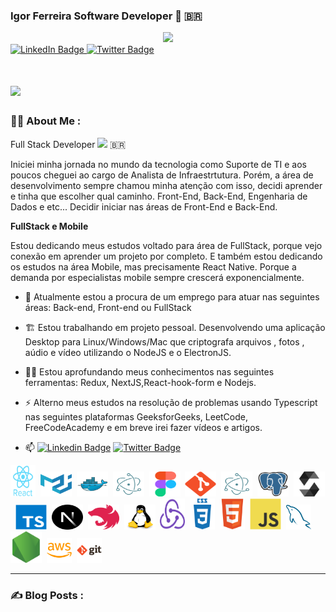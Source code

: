 ### Igor Ferreira Software Developer 👋 🇧🇷

<div id="header" align="center">
  <img src="https://media1.giphy.com/media/gjrYDwbjnK8x36xZIO/giphy.gif?cid=ecf05e47x4rw3qlgxr3tlog41sez1yg7awa1dixoz7xx2urf&ep=v1_gifs_related&rid=giphy.gif&ct=s" width="200"/>
</div>
<div id="badges">
  <a href="https://www.linkedin.com/in/igormachadoferreira/">
    <img src="https://img.shields.io/badge/LinkedIn-blue?style=for-the-badge&logo=linkedin&logoColor=white" alt="LinkedIn Badge"/>
  </a>
  <a href="https://twitter.com/zurich_igor">
    <img src="https://img.shields.io/badge/Twitter-blue?style=for-the-badge&logo=twitter&logoColor=white" alt="Twitter Badge"/>
  </a>
</div>
<h1>
<img src="https://media.giphy.com/media/hvRJCLFzcasrR4ia7z/giphy.gif" width="30px"/>
<img src="https://komarev.com/ghpvc/?username=igormachado&style=flat-square&color=blue" alt=""/>
</h1>


### :technologist: About Me :
Full Stack Developer <img src="https://media.giphy.com/media/WUlplcMpOCEmTGBtBW/giphy.gif" width="30"> 🇧🇷

 <p class="w3-large">Iniciei minha jornada no mundo da tecnologia como Suporte de TI e aos poucos cheguei ao cargo de Analista de Infraestrtutura.
                Porém, a área de desenvolvimento sempre chamou minha atenção com isso, decidi aprender e tinha que escolher qual caminho. 
                Front-End, Back-End, Engenharia de Dados e etc...
                Decidir iniciar nas áreas de Front-End e Back-End.
</p>
            
          
<strong>FullStack e Mobile</strong>
         <p class="w3-large">Estou dedicando meus estudos voltado para área de FullStack, porque vejo conexão em aprender um projeto por completo.
             E também estou dedicando os estudos na área Mobile, mas precisamente React Native. 
             Porque a demanda por especialistas mobile sempre crescerá exponencialmente.
         </p>

- 🔭 Atualmente estou a procura de um emprego para atuar nas seguintes áreas: Back-end, Front-end ou FullStack
- 🏗️ Estou trabalhando em projeto pessoal. Desenvolvendo uma aplicação Desktop para Linux/Windows/Mac que criptografa arquivos , fotos , aúdio e vídeo utilizando o NodeJS e o ElectronJS.
- 🧑‍🎓 Estou aprofundando meus conhecimentos nas seguintes ferramentas: Redux, NextJS,React-hook-form e Nodejs.

- ⚡ Alterno meus estudos na resolução de problemas usando Typescript nas seguintes plataformas GeeksforGeeks, LeetCode, FreeCodeAcademy e em breve irei fazer vídeos e artigos.

- 📫  [![Linkedin Badge](https://img.shields.io/badge/-LinkedIn-blue?style=flat&logo=Linkedin&logoColor=white)](https://www.linkedin.com/in/igormachadoferreira/) [![Twitter Badge](https://img.shields.io/badge/Twitter-blue?style=flat&logo=twitter&logoColor=white)](https://twitter.com/zurich_igor)
<div>
  <img src="https://github.com/devicons/devicon/blob/master/icons/react/react-original-wordmark.svg" title="React" alt="React" width="40" height="50"/>&nbsp;
  <img src="https://github.com/devicons/devicon/blob/master/icons/materialui/materialui-original.svg" title="Material UI" alt="Material UI" width="50" height="40"/>&nbsp;
  <img src="https://github.com/devicons/devicon/blob/master/icons/docker/docker-original.svg" title="Docker" alt="Docker" width="50" height="40"/>&nbsp;
  <img src="https://github.com/devicons/devicon/blob/master/icons/electron/electron-original.svg" title="Electron" alt="Electron" width="50" height="40"/>&nbsp;
  <img src="https://github.com/devicons/devicon/blob/master/icons/figma/figma-original.svg" title="Figma" alt="Figma" width="50" height="40"/>&nbsp;
  <img src="https://github.com/devicons/devicon/blob/master/icons/git/git-original.svg" title="Git" alt="Git" width="50" height="40"/>&nbsp;
  <img src="https://github.com/devicons/devicon/blob/master/icons/electron/electron-original.svg" title="Electron" alt="Electron" width="50" height="40"/>&nbsp; 
  <img src="https://github.com/devicons/devicon/blob/master/icons/postgresql/postgresql-original.svg" title="Postgres" alt="Postgres" width="50" height="40"/>&nbsp;
  <img src="https://github.com/devicons/devicon/blob/master/icons/solidity/solidity-original.svg" title="Solidity" alt="Solidity" width="50" height="40"/>&nbsp; 
  <img src="https://github.com/devicons/devicon/blob/master/icons/typescript/typescript-original.svg" title="Typescript" alt="Typescript" width="50" height="40"/>&nbsp;
  <img src="https://github.com/devicons/devicon/blob/master/icons/nextjs/nextjs-original.svg" title="NextJS" alt="NextJS" width="50" height="40"/>&nbsp;
  <img src="https://github.com/devicons/devicon/blob/master/icons/nestjs/nestjs-plain.svg" title="NestJS" alt="NestJS" width="50" height="40"/>&nbsp;
  <img src="https://github.com/devicons/devicon/blob/master/icons/linux/linux-original.svg" title="Linux" alt="Linux" width="50" height="40"/>&nbsp;
  <img src="https://github.com/devicons/devicon/blob/master/icons/redux/redux-original.svg" title="Redux" alt="Redux " width="40" height="50"/>&nbsp;
  <img src="https://github.com/devicons/devicon/blob/master/icons/css3/css3-plain-wordmark.svg"  title="CSS3" alt="CSS" width="40" height="50"/>&nbsp;
  <img src="https://github.com/devicons/devicon/blob/master/icons/html5/html5-original.svg" title="HTML5" alt="HTML" width="40" height="50"/>&nbsp;
  <img src="https://github.com/devicons/devicon/blob/master/icons/javascript/javascript-original.svg" title="JavaScript" alt="JavaScript" width="50" height="50"/>&nbsp;
  <img src="https://github.com/devicons/devicon/blob/master/icons/mysql/mysql-original.svg" title="MySQL"  alt="MySQL" width="40" height="40"/>&nbsp;
  <img src="https://github.com/devicons/devicon/blob/master/icons/nodejs/nodejs-original.svg" title="NodeJS" alt="NodeJS" width="50" height="50"/>&nbsp;
  <img src="https://github.com/devicons/devicon/blob/master/icons/amazonwebservices/amazonwebservices-plain-wordmark.svg" title="AWS" alt="AWS" width="40" height="40"/>&nbsp;
  <img src="https://github.com/devicons/devicon/blob/master/icons/git/git-original-wordmark.svg" title="Git" **alt="Git" width="40" height="40"/>
</div>

---

### :writing_hand: Blog Posts :

<!-- BLOG-POST-LIST:START -->
<!-- BLOG-POST-LIST:END -->

<!--
**igormachado/igormachado** is a ✨ _special_ ✨ repository because its `README.md` (this file) appears on your GitHub profile.

Here are some ideas to get you started:

- 🔭 I’m currently working on ...
- 🌱 I’m currently learning ...
- 👯 I’m looking to collaborate on ...
- 🤔 I’m looking for help with ...
- 💬 Ask me about ...
- 📫 How to reach me: ...
- 😄 Pronouns: ...
- ⚡ Fun fact: ...
-->

